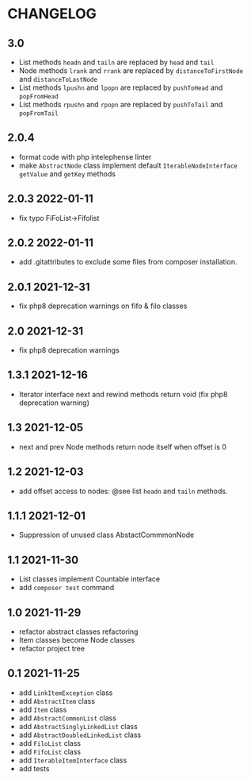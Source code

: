 CHANGELOG
=========
3.0
-----
 * List methods `headn` and `tailn` are replaced by `head` and `tail` 
 * Node methods `lrank` and `rrank` are replaced by `distanceToFirstNode` and `distanceToLastNode` 
 * List methods `lpushn` and `lpopn` are replaced by `pushToHead` and `popFromHead` 
 * List methods `rpushn` and `rpopn` are replaced by `pushToTail` and `popFromTail`

 
2.0.4
-----
 * format code with php intelephense linter
 * make `AbstractNode` class implement default `IterableNodeInterface` `getValue` and `getKey` methods 

2.0.3 2022-01-11
-----
 * fix typo FiFoList->Fifolist 


2.0.2 2022-01-11
-----
 * add .gitattributes to exclude some files from composer installation.


2.0.1 2021-12-31
-----
 * fix php8 deprecation warnings on fifo & filo classes

2.0 2021-12-31
-----
 * fix php8 deprecation warnings


1.3.1 2021-12-16
-----
 * Iterator interface next and rewind methods return void (fix php8 deprecation warning)

1.3 2021-12-05
-----
 * next and prev Node methods return node itself when offset is 0


1.2 2021-12-03
-----
 * add offset access to nodes: @see list `headn` and `tailn` methods. 


1.1.1 2021-12-01
-----
 * Suppression of unused class AbstactCommmonNode


1.1 2021-11-30
-----
 * List classes implement Countable interface
 * add `composer test` command 


1.0 2021-11-29
-----
 * refactor abstract classes refactoring
 * Item classes become Node classes 
 * refactor project tree 


0.1 2021-11-25
-----
 * add `LinkItemException` class 
 * add `AbstractItem` class 
 * add `Item` class 
 * add `AbstractCommonList` class  
 * add `AbstractSinglyLinkedList` class 
 * add `AbstractDoubledLinkedList` class 
 * add `FiloList` class
 * add `FifoList` class
 * add `IterableItemInterface` class
 * add tests 


 